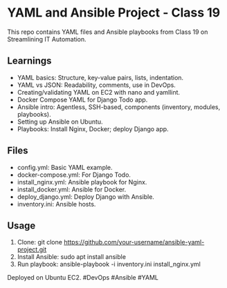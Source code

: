 # YAML and Ansible Project - Class 19

This repo contains YAML files and Ansible playbooks from Class 19 on Streamlining IT Automation.

## Learnings
- YAML basics: Structure, key-value pairs, lists, indentation.
- YAML vs JSON: Readability, comments, use in DevOps.
- Creating/validating YAML on EC2 with nano and yamllint.
- Docker Compose YAML for Django Todo app.
- Ansible intro: Agentless, SSH-based, components (inventory, modules, playbooks).
- Setting up Ansible on Ubuntu.
- Playbooks: Install Nginx, Docker; deploy Django app.

## Files
- config.yml: Basic YAML example.
- docker-compose.yml: For Django Todo.
- install_nginx.yml: Ansible playbook for Nginx.
- install_docker.yml: Ansible for Docker.
- deploy_django.yml: Deploy Django with Ansible.
- inventory.ini: Ansible hosts.

## Usage
1. Clone: git clone https://github.com/your-username/ansible-yaml-project.git
2. Install Ansible: sudo apt install ansible
3. Run playbook: ansible-playbook -i inventory.ini install_nginx.yml

Deployed on Ubuntu EC2. #DevOps #Ansible #YAML